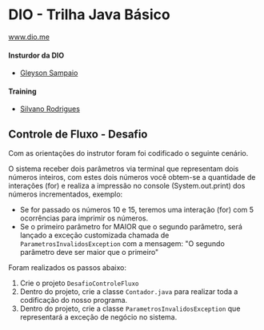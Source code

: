# DIO - Trilha Java Básico
www.dio.me

#### Insturdor da DIO
- [Gleyson Sampaio](https://github.com/glysns)

#### Training
- [Silvano Rodrigues](https://github.com/silvanors)

## Controle de Fluxo - Desafio

Com as orientações do instrutor foram foi codificado o seguinte cenário.

O sistema receber dois parâmetros via terminal que representam dois números inteiros, com estes dois números você obtem-se a quantidade de interações (for) e realiza a impressão no console (System.out.print) dos números incrementados, exemplo:

* Se for passado os números 10 e 15, teremos uma interação (for) com 5 ocorrências para imprimir os números.
* Se o primeiro parâmetro for MAIOR que o segundo parâmetro, será lançado a exceção customizada chamada de `ParametrosInvalidosException` com a mensagem: "O segundo parâmetro deve ser maior que o primeiro"   

Foram realizados os passos abaixo:
1. Crie o projeto `DesafioControleFluxo`
2. Dentro do projeto, crie a classe `Contador.java` para realizar toda a codificação do nosso programa.
3. Dentro do projeto, crie a classe `ParametrosInvalidosException` que representará a exceção de negócio no sistema.